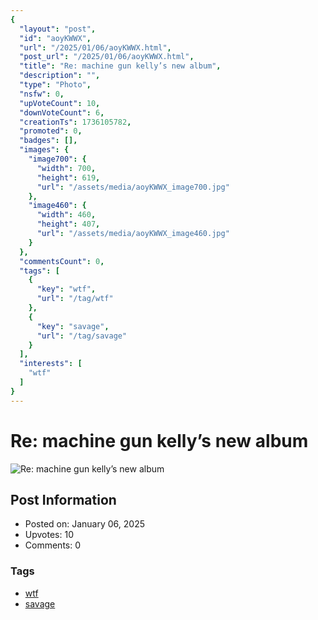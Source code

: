 ```yaml
---
{
  "layout": "post",
  "id": "aoyKWWX",
  "url": "/2025/01/06/aoyKWWX.html",
  "post_url": "/2025/01/06/aoyKWWX.html",
  "title": "Re: machine gun kelly’s new album",
  "description": "",
  "type": "Photo",
  "nsfw": 0,
  "upVoteCount": 10,
  "downVoteCount": 6,
  "creationTs": 1736105782,
  "promoted": 0,
  "badges": [],
  "images": {
    "image700": {
      "width": 700,
      "height": 619,
      "url": "/assets/media/aoyKWWX_image700.jpg"
    },
    "image460": {
      "width": 460,
      "height": 407,
      "url": "/assets/media/aoyKWWX_image460.jpg"
    }
  },
  "commentsCount": 0,
  "tags": [
    {
      "key": "wtf",
      "url": "/tag/wtf"
    },
    {
      "key": "savage",
      "url": "/tag/savage"
    }
  ],
  "interests": [
    "wtf"
  ]
}
---
```


# Re: machine gun kelly’s new album

![Re: machine gun kelly’s new album](/assets/media/aoyKWWX_image700.jpg)

## Post Information

- Posted on: January 06, 2025
- Upvotes: 10
- Comments: 0

### Tags

- [wtf](/tag/wtf)
- [savage](/tag/savage)
